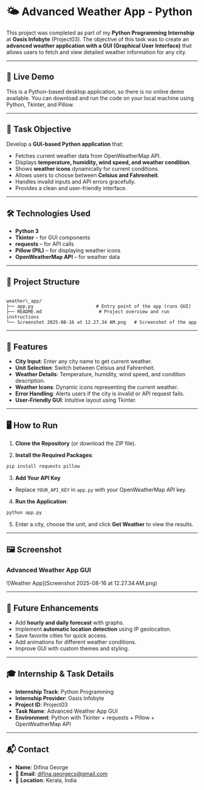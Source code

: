 # 🌤️ Advanced Weather App - Python

This project was completed as part of my **Python Programming Internship** at **Oasis Infobyte** (Project03). The objective of this task was to create an **advanced weather application with a GUI (Graphical User Interface)** that allows users to fetch and view detailed weather information for any city.

---

## 🚀 Live Demo

This is a Python-based desktop application, so there is no online demo available. You can download and run the code on your local machine using Python, Tkinter, and Pillow.

---

## 📌 Task Objective

Develop a **GUI-based Python application** that:

* Fetches current weather data from OpenWeatherMap API.  
* Displays **temperature, humidity, wind speed, and weather condition**.  
* Shows **weather icons** dynamically for current conditions.  
* Allows users to choose between **Celsius and Fahrenheit**.  
* Handles invalid inputs and API errors gracefully.  
* Provides a clean and user-friendly interface.

---

## 🛠️ Technologies Used

* **Python 3**  
* **Tkinter** – for GUI components  
* **requests** – for API calls  
* **Pillow (PIL)** – for displaying weather icons  
* **OpenWeatherMap API** – for weather data  

---

## 📁 Project Structure

```

weather\_app/
├── app.py                       # Entry point of the app (runs GUI)
├── README.md                     # Project overview and run instructions
└── Screenshot 2025-08-16 at 12.27.34 AM.png   # Screenshot of the app

```

---

## 🧾 Features

* **City Input**: Enter any city name to get current weather.  
* **Unit Selection**: Switch between Celsius and Fahrenheit.  
* **Weather Details**: Temperature, humidity, wind speed, and condition description.  
* **Weather Icons**: Dynamic icons representing the current weather.  
* **Error Handling**: Alerts users if the city is invalid or API request fails.  
* **User-Friendly GUI**: Intuitive layout using Tkinter.

---

## 🖥️ How to Run

1. **Clone the Repository** (or download the ZIP file).

2. **Install the Required Packages**:

```bash
pip install requests pillow
````

3. **Add Your API Key**

* Replace `YOUR_API_KEY` in `app.py` with your OpenWeatherMap API key.

4. **Run the Application**:

```bash
python app.py
```

5. Enter a city, choose the unit, and click **Get Weather** to view the results.

---

## 🖼️ Screenshot

### Advanced Weather App GUI

!\[Weather App]\(Screenshot 2025-08-16 at 12.27.34 AM.png)

---

## 🔧 Future Enhancements

* Add **hourly and daily forecast** with graphs.
* Implement **automatic location detection** using IP geolocation.
* Save favorite cities for quick access.
* Add animations for different weather conditions.
* Improve GUI with custom themes and styling.

---

## 🎓 Internship & Task Details

* **Internship Track**: Python Programming
* **Internship Provider**: Oasis Infobyte
* **Project ID**: Project03
* **Task Name**: Advanced Weather App GUI
* **Environment**: Python with Tkinter + requests + Pillow + OpenWeatherMap API

---

## 📬 Contact

* **Name**: Difina George
* 📧 **Email**: [difina.georgecs@gmail.com](mailto:difina.georgecs@gmail.com)
* 📍 **Location**: Kerala, India

